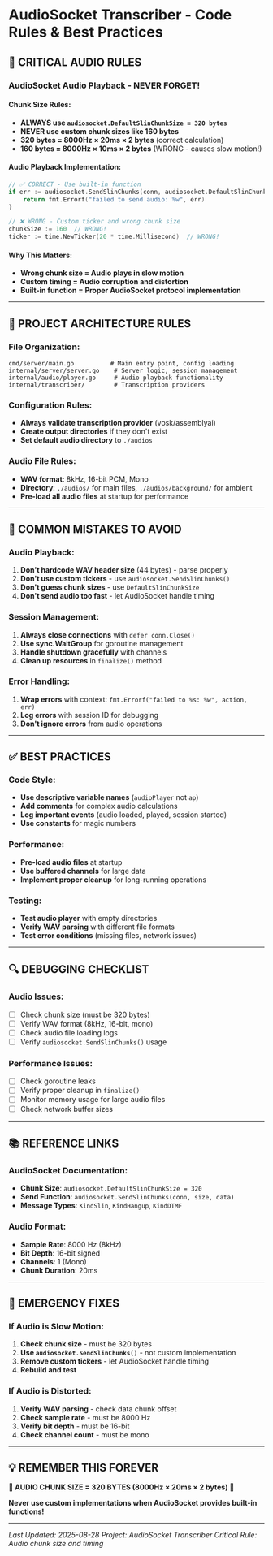 # AudioSocket Transcriber - Code Rules & Best Practices

## 🎯 CRITICAL AUDIO RULES

### **AudioSocket Audio Playback - NEVER FORGET!**

#### **Chunk Size Rules:**
- **ALWAYS use `audiosocket.DefaultSlinChunkSize = 320 bytes`**
- **NEVER use custom chunk sizes like 160 bytes**
- **320 bytes = 8000Hz × 20ms × 2 bytes** (correct calculation)
- **160 bytes = 8000Hz × 10ms × 2 bytes** (WRONG - causes slow motion!)

#### **Audio Playback Implementation:**
```go
// ✅ CORRECT - Use built-in function
if err := audiosocket.SendSlinChunks(conn, audiosocket.DefaultSlinChunkSize, audioData); err != nil {
    return fmt.Errorf("failed to send audio: %w", err)
}

// ❌ WRONG - Custom ticker and wrong chunk size
chunkSize := 160  // WRONG!
ticker := time.NewTicker(20 * time.Millisecond)  // WRONG!
```

#### **Why This Matters:**
- **Wrong chunk size = Audio plays in slow motion**
- **Custom timing = Audio corruption and distortion**
- **Built-in function = Proper AudioSocket protocol implementation**

---

## 🔧 PROJECT ARCHITECTURE RULES

### **File Organization:**
```
cmd/server/main.go          # Main entry point, config loading
internal/server/server.go    # Server logic, session management
internal/audio/player.go     # Audio playback functionality
internal/transcriber/        # Transcription providers
```

### **Configuration Rules:**
- **Always validate transcription provider** (vosk/assemblyai)
- **Create output directories** if they don't exist
- **Set default audio directory** to `./audios`

### **Audio File Rules:**
- **WAV format**: 8kHz, 16-bit PCM, Mono
- **Directory**: `./audios/` for main files, `./audios/background/` for ambient
- **Pre-load all audio files** at startup for performance

---

## 🚫 COMMON MISTAKES TO AVOID

### **Audio Playback:**
1. **Don't hardcode WAV header size** (44 bytes) - parse properly
2. **Don't use custom tickers** - use `audiosocket.SendSlinChunks()`
3. **Don't guess chunk sizes** - use `DefaultSlinChunkSize`
4. **Don't send audio too fast** - let AudioSocket handle timing

### **Session Management:**
1. **Always close connections** with `defer conn.Close()`
2. **Use sync.WaitGroup** for goroutine management
3. **Handle shutdown gracefully** with channels
4. **Clean up resources** in `finalize()` method

### **Error Handling:**
1. **Wrap errors** with context: `fmt.Errorf("failed to %s: %w", action, err)`
2. **Log errors** with session ID for debugging
3. **Don't ignore errors** from audio operations

---

## ✅ BEST PRACTICES

### **Code Style:**
- **Use descriptive variable names** (`audioPlayer` not `ap`)
- **Add comments** for complex audio calculations
- **Log important events** (audio loaded, played, session started)
- **Use constants** for magic numbers

### **Performance:**
- **Pre-load audio files** at startup
- **Use buffered channels** for large data
- **Implement proper cleanup** for long-running operations

### **Testing:**
- **Test audio player** with empty directories
- **Verify WAV parsing** with different file formats
- **Test error conditions** (missing files, network issues)

---

## 🔍 DEBUGGING CHECKLIST

### **Audio Issues:**
- [ ] Check chunk size (must be 320 bytes)
- [ ] Verify WAV format (8kHz, 16-bit, mono)
- [ ] Check audio file loading logs
- [ ] Verify `audiosocket.SendSlinChunks()` usage

### **Performance Issues:**
- [ ] Check goroutine leaks
- [ ] Verify proper cleanup in `finalize()`
- [ ] Monitor memory usage for large audio files
- [ ] Check network buffer sizes

---

## 📚 REFERENCE LINKS

### **AudioSocket Documentation:**
- **Chunk Size**: `audiosocket.DefaultSlinChunkSize = 320`
- **Send Function**: `audiosocket.SendSlinChunks(conn, size, data)`
- **Message Types**: `KindSlin`, `KindHangup`, `KindDTMF`

### **Audio Format:**
- **Sample Rate**: 8000 Hz (8kHz)
- **Bit Depth**: 16-bit signed
- **Channels**: 1 (Mono)
- **Chunk Duration**: 20ms

---

## 🚨 EMERGENCY FIXES

### **If Audio is Slow Motion:**
1. **Check chunk size** - must be 320 bytes
2. **Use `audiosocket.SendSlinChunks()`** - not custom implementation
3. **Remove custom tickers** - let AudioSocket handle timing
4. **Rebuild and test**

### **If Audio is Distorted:**
1. **Verify WAV parsing** - check data chunk offset
2. **Check sample rate** - must be 8000 Hz
3. **Verify bit depth** - must be 16-bit
4. **Check channel count** - must be mono

---

## 💡 REMEMBER THIS FOREVER

**🎵 AUDIO CHUNK SIZE = 320 BYTES (8000Hz × 20ms × 2 bytes) 🎵**

**Never use custom implementations when AudioSocket provides built-in functions!**

---

*Last Updated: 2025-08-28*
*Project: AudioSocket Transcriber*
*Critical Rule: Audio chunk size and timing*
